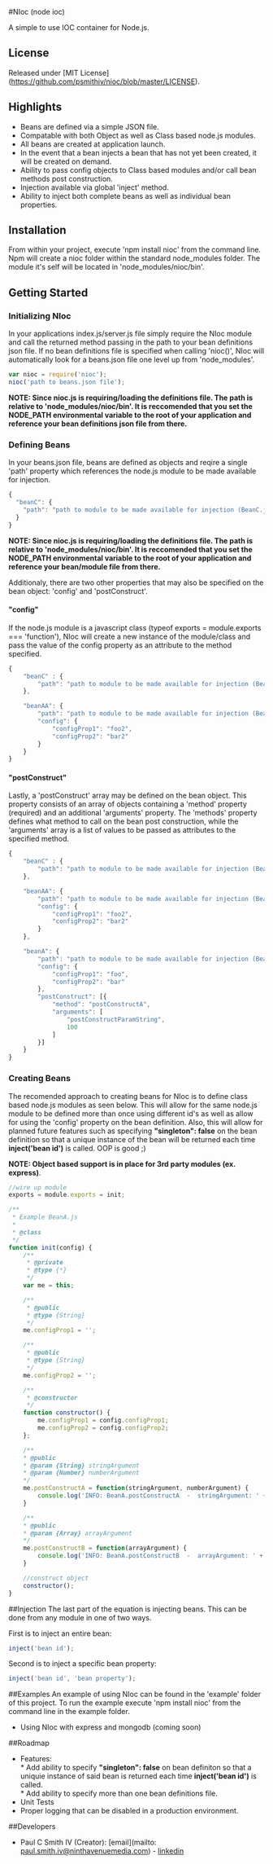 #NIoc (node ioc)

A simple to use IOC container for Node.js.

## License
Released under [MIT License] (https://github.com/psmithiv/nioc/blob/master/LICENSE).

## Highlights
* Beans are defined via a simple JSON file.
* Compatable with both Object as well as Class based node.js modules.
* All beans are created at application launch. 
* In the event that a bean injects a bean that has not yet been created, it will be created on demand.
* Ability to pass config objects to Class based modules and/or call bean methods post construction.
* Injection available via global 'inject' method.
* Ability to inject both complete beans as well as individual bean properties.

## Installation
From within your project, execute 'npm install nioc' from the command line. Npm will create a nioc folder within the standard node_modules folder. The module it's self will be located in 'node_modules/nioc/bin'.

## Getting Started
### Initializing NIoc
In your applications index.js/server.js file simply require the NIoc module and call the returned method passing in the path to your bean definitions json file. If no bean definitions file is specified when calling 'nioc()', NIoc will automatically look for a beans.json file one level up from 'node_modules'.

```js
var nioc = require('nioc');
nioc('path to beans.json file');
```

<b>NOTE: Since nioc.js is requiring/loading the definitions file. The path is relative to 'node_modules/nioc/bin'. It is reccomended that you set the NODE_PATH environmental variable to the root of your application and reference your bean definitions json file from there.</b>

### Defining Beans
In your beans.json file, beans are defined as objects and reqire a single 'path' property which references the node.js module to be made available for injection. 

```js
{
  "beanC": {
    "path": "path to module to be made available for injection (BeanC.js)"
  }
}
```

<b>NOTE: Since nioc.js is requiring/loading the definitions file. The path is relative to 'node_modules/nioc/bin'. It is reccomended that you set the NODE_PATH environmental variable to the root of your application and reference your bean/module file from there.</b>

Additionaly, there are two other properties that may also be specified on the bean object: 'config' and 'postConstruct'.

#### "config"
If the node.js module is a javascript class (typeof exports = module.exports === 'function'), NIoc will create a new instance of the module/class and pass the value of the config property as an attribute to the method specified.

```js
{
    "beanC" : {
        "path": "path to module to be made available for injection (BeanC.js)"
    },

    "beanAA": {
        "path": "path to module to be made available for injection (BeanA.js)",
        "config": {
            "configProp1": "foo2",
            "configProp2": "bar2"
        }
    }
}
```

#### "postConstruct"
Lastly, a 'postConstruct' array may be defined on the bean object. This property consists of an array of objects containing a 'method' property (required) and an additional 'arguments' property. The 'methods' property defines what method to call on the bean post construction, while the 'arguments' array is a list of values to be passed as attributes to the specified method.

```js
{
    "beanC" : {
        "path": "path to module to be made available for injection (BeanC.js)"
    },

    "beanAA": {
        "path": "path to module to be made available for injection (BeanA.js)",
        "config": {
            "configProp1": "foo2",
            "configProp2": "bar2"
        }
    },

    "beanA": {
        "path": "path to module to be made available for injection (BeanA.js)",
        "config": {
            "configProp1": "foo",
            "configProp2": "bar"
        },
        "postConstruct": [{
            "method": "postConstructA",
            "arguments": [
                "postConstructParamString",
                100
            ]
        }]
    }
}
```

### Creating Beans
The recomended approach to creating beans for NIoc is to define class based node.js modules as seen below. This will allow for the same node.js module to be defined more than once using different id's as well as allow for using the 'config' property on the bean definition. Also, this will allow for planned future features such as specifying <b>"singleton": false</b> on the bean definition so that a unique instance of the bean will be returned each time <b>inject('bean id')</b> is called. OOP is good ;)

<b>NOTE: Object based support is in place for 3rd party modules (ex. express)</b>.

```js
//wire up module
exports = module.exports = init;

/**
 * Example BeanA.js
 *
 * @class
 */
function init(config) {
    /**
     * @private
     * @type {*}
     */
    var me = this;

    /**
     * @public
     * @type {String}
     */
    me.configProp1 = '';

    /**
     * @public
     * @type {String}
     */
    me.configProp2 = '';

    /**
     * @constructor
     */
    function constructor() {
        me.configProp1 = config.configProp1;
        me.configProp2 = config.configProp2;
    };

    /**
    * @public
    * @param {String} stringArgument
    * @param {Number} numberArgument
    */
    me.postConstructA = function(stringArgument, numberArgument) {
        console.log('INFO: BeanA.postConstructA  -  stringArgument: ' + stringArgument + '  -  numberArgument: ' numberArgument);
    }

    /**
    * @public
    * @param {Array} arrayArgument
    */
    me.postConstructB = function(arrayArgument) {
        console.log('INFO: BeanA.postConstructB  -  arrayArgument: ' + arrayArgument);
    }

    //construct object
    constructor();
}
```

##Injection
The last part of the equation is injecting beans. This can be done from any module in one of two ways.

First is to inject an entire bean:
```js
inject('bean id');
```

Second is to inject a specific bean property:
```js
inject('bean id', 'bean property');
```

##Examples
An example of using NIoc can be found in the 'example' folder of this project. To run the example execute 'npm install nioc' from the command line in the example folder.

* Using NIoc with express and mongodb (coming soon)

##Roadmap
* Features:
<br> * Add ability to specify <b>"singleton": false</b> on bean definiton so that a uniquie instance of said bean is returned each time <b>inject('bean id')</b> is called.
<br> * Add ability to specify more than one bean definitions file.
* Unit Tests
* Proper logging that can be disabled in a production environment.

##Developers
* Paul C Smith IV (Creator): [email](mailto: paul.smith.iv@ninthavenuemedia.com) - [linkedin](http://www.linkedin.com/pub/paul-smith-iv/75/315/44a/)
